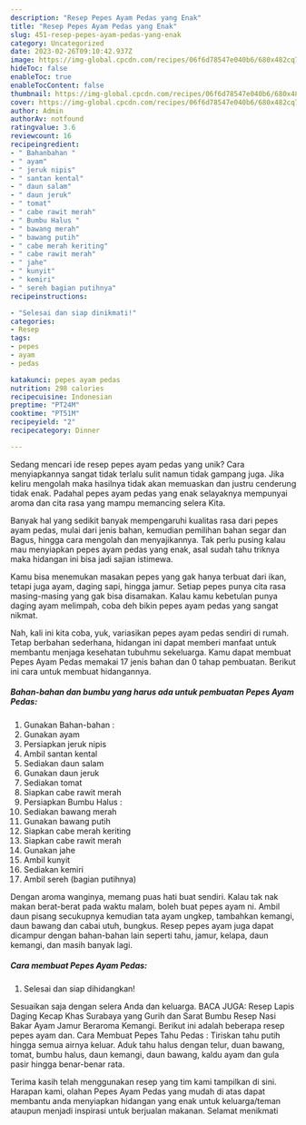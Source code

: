 ```yaml
---
description: "Resep Pepes Ayam Pedas yang Enak"
title: "Resep Pepes Ayam Pedas yang Enak"
slug: 451-resep-pepes-ayam-pedas-yang-enak
category: Uncategorized
date: 2023-02-26T09:10:42.937Z
image: https://img-global.cpcdn.com/recipes/06f6d78547e040b6/680x482cq70/pepes-ayam-pedas-foto-resep-utama.jpg
hideToc: false
enableToc: true
enableTocContent: false
thumbnail: https://img-global.cpcdn.com/recipes/06f6d78547e040b6/680x482cq70/pepes-ayam-pedas-foto-resep-utama.jpg
cover: https://img-global.cpcdn.com/recipes/06f6d78547e040b6/680x482cq70/pepes-ayam-pedas-foto-resep-utama.jpg
author: Admin
authorAv: notfound
ratingvalue: 3.6
reviewcount: 16
recipeingredient:
- " Bahanbahan "
- " ayam"
- " jeruk nipis"
- " santan kental"
- " daun salam"
- " daun jeruk"
- " tomat"
- " cabe rawit merah"
- " Bumbu Halus "
- " bawang merah"
- " bawang putih"
- " cabe merah keriting"
- " cabe rawit merah"
- " jahe"
- " kunyit"
- " kemiri"
- " sereh bagian putihnya"
recipeinstructions:

- "Selesai dan siap dinikmati!"
categories:
- Resep
tags:
- pepes
- ayam
- pedas

katakunci: pepes ayam pedas 
nutrition: 298 calories
recipecuisine: Indonesian
preptime: "PT24M"
cooktime: "PT51M"
recipeyield: "2"
recipecategory: Dinner

---
```





Sedang mencari ide resep pepes ayam pedas yang unik? Cara menyiapkannya sangat tidak terlalu sulit namun tidak gampang juga. Jika keliru mengolah maka hasilnya tidak akan memuaskan dan justru cenderung tidak enak. Padahal pepes ayam pedas yang enak selayaknya mempunyai aroma dan cita rasa yang mampu memancing selera Kita.





Banyak hal yang sedikit banyak mempengaruhi kualitas rasa dari pepes ayam pedas, mulai dari jenis bahan, kemudian pemilihan bahan segar dan Bagus, hingga cara mengolah dan menyajikannya. Tak perlu pusing kalau mau menyiapkan pepes ayam pedas yang enak,      asal sudah tahu triknya maka hidangan ini bisa jadi sajian istimewa.














Kamu bisa menemukan masakan pepes yang gak hanya terbuat dari ikan, tetapi juga ayam, daging sapi, hingga jamur. Setiap pepes punya cita rasa masing-masing yang gak bisa disamakan. Kalau kamu kebetulan punya daging ayam melimpah, coba deh bikin pepes ayam pedas yang sangat nikmat.






Nah, kali ini kita coba, yuk, variasikan pepes ayam pedas sendiri di rumah. Tetap berbahan sederhana, hidangan ini dapat memberi manfaat untuk membantu menjaga kesehatan tubuhmu sekeluarga. Kamu dapat membuat Pepes Ayam Pedas memakai 17 jenis bahan dan 0 tahap pembuatan. Berikut ini cara untuk membuat hidangannya.

<!--inarticleads1-->

##### Bahan-bahan dan bumbu yang harus ada untuk pembuatan Pepes Ayam Pedas:

1. Gunakan  Bahan-bahan :
1. Gunakan  ayam
1. Persiapkan  jeruk nipis
1. Ambil  santan kental
1. Sediakan  daun salam
1. Gunakan  daun jeruk
1. Sediakan  tomat
1. Siapkan  cabe rawit merah
1. Persiapkan  Bumbu Halus :
1. Sediakan  bawang merah
1. Gunakan  bawang putih
1. Siapkan  cabe merah keriting
1. Siapkan  cabe rawit merah
1. Gunakan  jahe
1. Ambil  kunyit
1. Sediakan  kemiri
1. Ambil  sereh (bagian putihnya)


Dengan aroma wanginya, memang puas hati buat sendiri. Kalau tak nak makan berat-berat pada waktu malam, boleh buat pepes ayam ni. Ambil daun pisang secukupnya kemudian tata ayam ungkep, tambahkan kemangi, daun bawang dan cabai utuh, bungkus. Resep pepes ayam juga dapat dicampur dengan bahan-bahan lain seperti tahu, jamur, kelapa, daun kemangi, dan masih banyak lagi. 

<!--inarticleads2-->

##### Cara membuat Pepes Ayam Pedas:


1. Selesai dan siap dihidangkan!

Sesuaikan saja dengan selera Anda dan keluarga. BACA JUGA: Resep Lapis Daging Kecap Khas Surabaya yang Gurih dan Sarat Bumbu Resep Nasi Bakar Ayam Jamur Beraroma Kemangi. Berikut ini adalah beberapa resep pepes ayam dan. Cara Membuat Pepes Tahu Pedas : Tiriskan tahu putih hingga semua airnya keluar. Aduk tahu halus dengan telur, duan bawang, tomat, bumbu halus, daun kemangi, daun bawang, kaldu ayam dan gula pasir hingga benar-benar rata. 

Terima kasih telah menggunakan resep yang tim kami tampilkan di sini. Harapan kami, olahan Pepes Ayam Pedas yang mudah di atas dapat membantu anda menyiapkan hidangan yang enak untuk keluarga/teman ataupun menjadi inspirasi untuk berjualan makanan. Selamat menikmati
